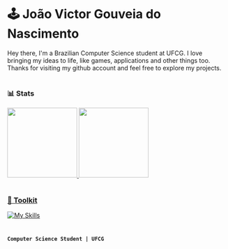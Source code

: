 # 🕹️ João Victor Gouveia do Nascimento

<p> 
Hey there, I'm a Brazilian Computer Science student at UFCG. I love bringing my ideas to life, like games, applications and other things too. Thanks for visiting my github account and feel free to explore my projects.
<p>
  
#

### 📊 Stats
<div align="left">
  <a href="https://github.com/JotaV-0">
  <img height="160rem" src="https://github-readme-stats.vercel.app/api?username=JotaV-0&show_icons=true&theme=tokyonight&include_all_commits=true&count_private=true"/>
  <img height="160rem" src="https://github-readme-stats.vercel.app/api/top-langs/?username=JotaV-0&layout=compact&langs_count=7&theme=tokyonight"/>
</div>

#

### 🧰 Toolkit

[![My Skills](https://skills.thijs.gg/icons?i=python,java,unity,git)](https://github.com/JotaV-0)
 
#

**`Computer Science Student | UFCG`**

<!-- 
[@JotaV-0](https://github.com/JotaV-0)
cs,javascript,html,css,
--!>
